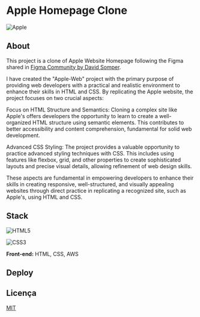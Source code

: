 
# Apple Homepage Clone

![Apple](https://img.shields.io/badge/Apple-%23000000.svg?style=for-the-badge&logo=apple&logoColor=white)


## About

This project is a clone of Apple Website Homepage following the Figma shared in [Figma Community by David Somper](https://www.youtube.com/watch?v=yYgkh7n5Ubg).

I have created the "Apple-Web" project with the primary purpose of providing web developers with a practical and realistic environment to enhance their skills in HTML and CSS. By replicating the Apple website, the project focuses on two crucial aspects:

Focus on HTML Structure and Semantics: Cloning a complex site like Apple's offers developers the opportunity to learn to create a well-organized HTML structure using semantic elements. This contributes to better accessibility and content comprehension, fundamental for solid web development.

Advanced CSS Styling: The project provides a valuable opportunity to practice advanced styling techniques with CSS. This includes using features like flexbox, grid, and other properties to create sophisticated layouts and precise visual details, allowing refinement of web design skills.

These aspects are fundamental in empowering developers to enhance their skills in creating responsive, well-structured, and visually appealing websites through direct practice in replicating a recognized site, such as Apple's, using HTML and CSS.

## Stack

![HTML5](https://img.shields.io/badge/html5-%23E34F26.svg?style=for-the-badge&logo=html5&logoColor=white)

![CSS3](https://img.shields.io/badge/css3-%231572B6.svg?style=for-the-badge&logo=css3&logoColor=white)

<!-- ![AWS](https://img.shields.io/badge/AWS-%23FF9900.svg?style=for-the-badge&logo=amazon-aws&logoColor=white) -->

**Front-end:** HTML, CSS, AWS 


## Deploy

<!-- This project was deployed using the [AWS S3](https://aws.amazon.com/pt/s3/) service. -->

<!-- You can visit through [this link](http://apple-website.s3-website-us-east-1.amazonaws.com/). -->

## Licença

[MIT](LICENSE)

